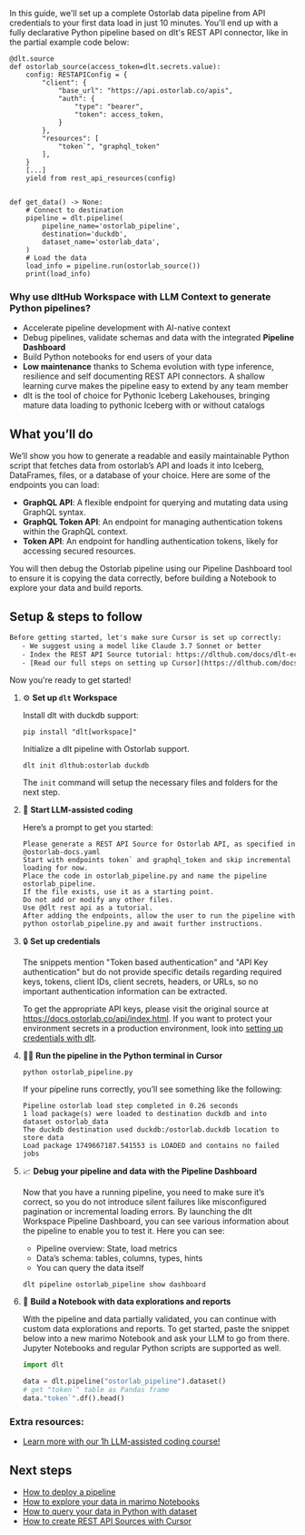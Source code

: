 In this guide, we'll set up a complete Ostorlab data pipeline from API credentials to your first data load in just 10 minutes. You'll end up with a fully declarative Python pipeline based on dlt's REST API connector, like in the partial example code below:

```python-outcome
@dlt.source
def ostorlab_source(access_token=dlt.secrets.value):
    config: RESTAPIConfig = {
        "client": {
            "base_url": "https://api.ostorlab.co/apis",
            "auth": {
                "type": "bearer",
                "token": access_token,
            }
        },
        "resources": [
            "token`", "graphql_token"
        ],
    }
    [...]
    yield from rest_api_resources(config)


def get_data() -> None:
    # Connect to destination
    pipeline = dlt.pipeline(
        pipeline_name='ostorlab_pipeline',
        destination='duckdb',
        dataset_name='ostorlab_data', 
    )
    # Load the data
    load_info = pipeline.run(ostorlab_source())
    print(load_info) 
```

### Why use dltHub Workspace with LLM Context to generate Python pipelines?

- Accelerate pipeline development with AI-native context
- Debug pipelines, validate schemas and data with the integrated **Pipeline Dashboard**
- Build Python notebooks for end users of your data
- **Low maintenance** thanks to Schema evolution with type inference, resilience and self documenting REST API connectors. A shallow learning curve makes the pipeline easy to extend by any team member
- dlt is the tool of choice for Pythonic Iceberg Lakehouses, bringing mature data loading to pythonic Iceberg with or without catalogs

## What you’ll do

We’ll show you how to generate a readable and easily maintainable Python script that fetches data from ostorlab’s API and loads it into Iceberg, DataFrames, files, or a database of your choice. Here are some of the endpoints you can load:

- **GraphQL API**: A flexible endpoint for querying and mutating data using GraphQL syntax.
- **GraphQL Token API**: An endpoint for managing authentication tokens within the GraphQL context.
- **Token API**: An endpoint for handling authentication tokens, likely for accessing secured resources.

You will then debug the Ostorlab pipeline using our Pipeline Dashboard tool to ensure it is copying the data correctly, before building a Notebook to explore your data and build reports.

## Setup & steps to follow

```default
Before getting started, let's make sure Cursor is set up correctly:
   - We suggest using a model like Claude 3.7 Sonnet or better
   - Index the REST API Source tutorial: https://dlthub.com/docs/dlt-ecosystem/verified-sources/rest_api/ and add it to context as **@dlt rest api**
   - [Read our full steps on setting up Cursor](https://dlthub.com/docs/dlt-ecosystem/llm-tooling/cursor-restapi#23-configuring-cursor-with-documentation)
```

Now you're ready to get started!

1. ⚙️ **Set up `dlt` Workspace**
    
    Install dlt with duckdb support:
    ```shell
    pip install "dlt[workspace]"
    ```

    Initialize a dlt pipeline with Ostorlab support.
    ```shell
    dlt init dlthub:ostorlab duckdb
    ```

    The `init` command will setup the necessary files and folders for the next step.
    
2. 🤠 **Start LLM-assisted coding**
    
    Here’s a prompt to get you started:
    
    ```prompt
    Please generate a REST API Source for Ostorlab API, as specified in @ostorlab-docs.yaml 
    Start with endpoints token` and graphql_token and skip incremental loading for now. 
    Place the code in ostorlab_pipeline.py and name the pipeline ostorlab_pipeline. 
    If the file exists, use it as a starting point. 
    Do not add or modify any other files. 
    Use @dlt rest api as a tutorial. 
    After adding the endpoints, allow the user to run the pipeline with python ostorlab_pipeline.py and await further instructions.
    ```

    
3. 🔒 **Set up credentials** 
    
    The snippets mention "Token based authentication" and "API Key authentication" but do not provide specific details regarding required keys, tokens, client IDs, client secrets, headers, or URLs, so no important authentication information can be extracted.
    
    To get the appropriate API keys, please visit the original source at https://docs.ostorlab.co/api/index.html.
    If you want to protect your environment secrets in a production environment, look into [setting up credentials with dlt](https://dlthub.com/docs/walkthroughs/add_credentials).
    
4. 🏃‍♀️ **Run the pipeline in the Python terminal in Cursor**
    
    ```shell
    python ostorlab_pipeline.py
    ```
    
    If your pipeline runs correctly, you’ll see something like the following:
    
    ```shell
    Pipeline ostorlab load step completed in 0.26 seconds
    1 load package(s) were loaded to destination duckdb and into dataset ostorlab_data
    The duckdb destination used duckdb:/ostorlab.duckdb location to store data
    Load package 1749667187.541553 is LOADED and contains no failed jobs
    ```
    
5. 📈 **Debug your pipeline and data with the Pipeline Dashboard**

    Now that you have a running pipeline, you need to make sure it’s correct, so you do not introduce silent failures like misconfigured pagination or incremental loading errors. By launching the dlt Workspace Pipeline Dashboard, you can see various information about the pipeline to enable you to test it. Here you can see:
    - Pipeline overview: State, load metrics
    - Data’s schema: tables, columns, types, hints
    - You can query the data itself
    
    ```shell
    dlt pipeline ostorlab_pipeline show dashboard
    ```
    
6. 🐍 **Build a Notebook with data explorations and reports**

    With the pipeline and data partially validated, you can continue with custom data explorations and reports. To get started, paste the snippet below into a new marimo Notebook and ask your LLM to go from there. Jupyter Notebooks and regular Python scripts are supported as well.

    
    ```python
    import dlt

   data = dlt.pipeline("ostorlab_pipeline").dataset()
   # get "token`" table as Pandas frame
   data."token`".df().head()
    ```

### Extra resources:

- [Learn more with our 1h LLM-assisted coding course!](https://www.youtube.com/watch?v=GGid70rnJuM)

## Next steps

- [How to deploy a pipeline](https://dlthub.com/docs/walkthroughs/deploy-a-pipeline)
- [How to explore your data in marimo Notebooks](https://dlthub.com/docs/general-usage/dataset-access/marimo)
- [How to query your data in Python with dataset](https://dlthub.com/docs/general-usage/dataset-access/dataset)
- [How to create REST API Sources with Cursor](https://dlthub.com/docs/dlt-ecosystem/llm-tooling/cursor-restapi)
